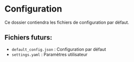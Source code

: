 # Configuration

Ce dossier contiendra les fichiers de configuration par défaut.

## Fichiers futurs:
- `default_config.json` : Configuration par défaut
- `settings.yaml` : Paramètres utilisateur
